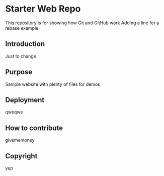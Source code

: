 # Starter Web Repo

This repository is for showing how Git and GitHub work
Adding a line for a rebase example

## Introduction

Just to change

## Purpose

Sample website with plenty of files for demos

## Deployment

qweqwe

## How to contribute

givememoney

## Copyright

yep
